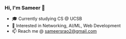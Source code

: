 ### Hi, I'm Sameer 👋

- 🎓 Currently studying CS @ UCSB
- 🌱 Interested in Networking, AI/ML, Web Development
- 📫 Reach me @ sameersrao2@gmail.com
